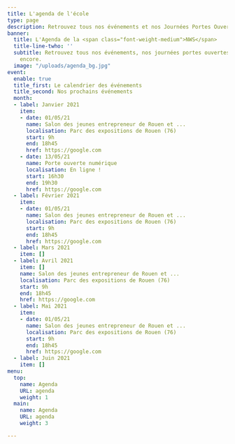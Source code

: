 ```yaml
---
title: L'agenda de l'école
type: page
description: Retrouvez tous nos événements et nos Journées Portes Ouvertes
banner:
  title: L'Agenda de la <span class="font-weight-medium">NWS</span>
  title-line-twho: ''
  subtitle: Retrouvez tous nos événements, nos journées portes ouvertes et bien plus
    encore.
  image: "/uploads/agenda_bg.jpg"
event:
  enable: true
  title_first: Le calendrier des événements
  title_second: Nos prochains événements
  month:
  - label: Janvier 2021
    item:
    - date: 01/05/21
      name: Salon des jeunes entrepreneur de Rouen et ...
      localisation: Parc des expositions de Rouen (76)
      start: 9h
      end: 18h45
      href: https://google.com
    - date: 13/05/21
      name: Porte ouverte numérique
      localisation: En ligne !
      start: 16h30
      end: 19h30
      href: https://google.com
  - label: Février 2021
    item:
    - date: 01/05/21
      name: Salon des jeunes entrepreneur de Rouen et ...
      localisation: Parc des expositions de Rouen (76)
      start: 9h
      end: 18h45
      href: https://google.com
  - label: Mars 2021
    item: []
  - label: Avril 2021
    item: []
    name: Salon des jeunes entrepreneur de Rouen et ...
    localisation: Parc des expositions de Rouen (76)
    start: 9h
    end: 18h45
    href: https://google.com
  - label: Mai 2021
    item:
    - date: 01/05/21
      name: Salon des jeunes entrepreneur de Rouen et ...
      localisation: Parc des expositions de Rouen (76)
      start: 9h
      end: 18h45
      href: https://google.com
  - label: Juin 2021
    item: []
menu:
  top:
    name: Agenda
    URL: agenda
    weight: 1
  main:
    name: Agenda
    URL: agenda
    weight: 3

---
```

